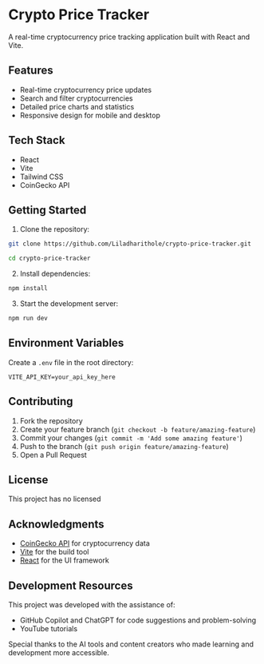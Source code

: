 # Crypto Price Tracker

A real-time cryptocurrency price tracking application built with React and Vite.

## Features

- Real-time cryptocurrency price updates
- Search and filter cryptocurrencies
- Detailed price charts and statistics
- Responsive design for mobile and desktop

## Tech Stack

- React
- Vite
- Tailwind CSS
- CoinGecko API

## Getting Started

1. Clone the repository:

```bash
git clone https://github.com/Liladharithole/crypto-price-tracker.git

cd crypto-price-tracker
```

2. Install dependencies:

```bash
npm install
```

3. Start the development server:

```bash
npm run dev
```

## Environment Variables

Create a `.env` file in the root directory:

```
VITE_API_KEY=your_api_key_here
```

## Contributing

1. Fork the repository
2. Create your feature branch (`git checkout -b feature/amazing-feature`)
3. Commit your changes (`git commit -m 'Add some amazing feature'`)
4. Push to the branch (`git push origin feature/amazing-feature`)
5. Open a Pull Request

## License

This project has no licensed

## Acknowledgments

- [CoinGecko API](https://www.coingecko.com/en/api) for cryptocurrency data
- [Vite](https://vitejs.dev/) for the build tool
- [React](https://reactjs.org/) for the UI framework

## Development Resources

This project was developed with the assistance of:

- GitHub Copilot and ChatGPT for code suggestions and problem-solving
- YouTube tutorials

Special thanks to the AI tools and content creators who made learning and development more accessible.
